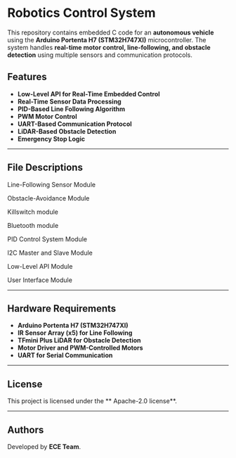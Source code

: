 # Robotics Control System

This repository contains embedded C code for an **autonomous vehicle** using the **Arduino Portenta H7 (STM32H747XI)** microcontroller. The system handles **real-time motor control, line-following, and obstacle detection** using multiple sensors and communication protocols.

## Features
- **Low-Level API for Real-Time Embedded Control**
- **Real-Time Sensor Data Processing**
- **PID-Based Line Following Algorithm**
- **PWM Motor Control**
- **UART-Based Communication Protocol**
- **LiDAR-Based Obstacle Detection**
- **Emergency Stop Logic**

---

## File Descriptions

Line-Following Sensor Module

Obstacle-Avoidance Module 

Killswitch module 

Bluetooth module

PID Control System Module

I2C Master and Slave Module

Low-Level API Module

User Interface Module

---

## Hardware Requirements
- **Arduino Portenta H7 (STM32H747XI)**
- **IR Sensor Array (x5) for Line Following**
- **TFmini Plus LiDAR for Obstacle Detection**
- **Motor Driver and PWM-Controlled Motors**
- **UART for Serial Communication**

---

## License
This project is licensed under the ** Apache-2.0 license**.

---

## Authors
Developed by **ECE Team**.

